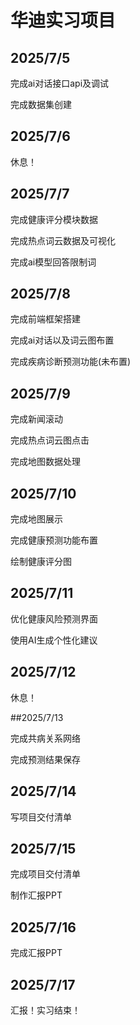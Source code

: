 # 华迪实习项目

## 2025/7/5 

完成ai对话接口api及调试

完成数据集创建

## 2025/7/6

休息！

## 2025/7/7

完成健康评分模块数据

完成热点词云数据及可视化

完成ai模型回答限制词

## 2025/7/8

完成前端框架搭建

完成ai对话以及词云图布置

完成疾病诊断预测功能(未布置)

## 2025/7/9

完成新闻滚动

完成热点词云图点击

完成地图数据处理

## 2025/7/10

完成地图展示

完成健康预测功能布置

绘制健康评分图

## 2025/7/11

优化健康风险预测界面

使用AI生成个性化建议

## 2025/7/12

休息！

##2025/7/13

完成共病关系网络

完成预测结果保存

## 2025/7/14

写项目交付清单

## 2025/7/15

完成项目交付清单

制作汇报PPT

## 2025/7/16

完成汇报PPT

## 2025/7/17

汇报！实习结束！

